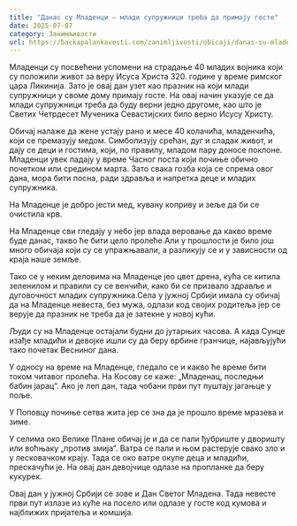 ```yaml
---
title: "Данас су Младенци – млади супружници треба да примају госте"
date: 2025-07-07
category: Занимљивости
url: https://backapalankavesti.com/zanimljivosti/obicaji/danas-su-mladenci/
---
```


Младенци су посвећени успомени на страдање 40 младих војника који су положили живот за веру Исуса Христа 320. године у време римског цара Ликинија. Зато је овај дан узет као празник на који млади супружници у своме дому примају госте. На овај начин указује се да млади супружници треба да буду верни једно другоме, као што је Светих Четрдесет Мученика Севастијских било верно Исусу Христу.

Обичај налаже да жене устају рано и месе 40 колачића, младенчића, који се премазују медом. Симболизују срећан, дуг и сладак живот, и дају се деци и гостима, који, по правилу, младом пару доносе поклоне. Младенци увек падају у време Часног поста који почиње обично почетком или средином марта. Зато свака гозба која се спрема овог дана, мора бити посна, ради здравља и напретка деце и младих супружника.

На Младенце је добро јести мед, кувану коприву и зеље да би се очистила крв.

На Младенце сви гледају у небо јер влада веровање да какво време буде данас, такво ће бити цело пролеће.Али у прошлости је било још много обичаја који су се упражњавали, а разликују се и у зависности од краја наше земље.

Тако се у неким деловима на Младенце јео цвет дрена, кућа се китила зеленилом и правили су се венчићи, како би се призвало здравље и дуговочност младих супружника.Села у јужној Србији имала су обичај да на Младенце невеста, без мужа, одлази код својих родитеља јер се верује да празник не треба да је затекне у новој кући.

Људи су на Младенце остајали будни до јутарњих часова. А када Сунце изађе младићи и девојке ишли су да беру врбине гранчице, најављујући тако почетак Весниног дана.

У односу на време на Младенце, гледало се и какво ће време бити током читавог пролећа. На Косову се каже: „Младенац, последњи бабин јарац“. Ако је леп дан, тада чобани први пут пуштају јагањце у поље.

У Поповцу почиње сетва жита јер се зна да је прошло време мразева и зиме.

У селима око Велике Плане обичај је и да се пали ђубриште у дворишту или воћњаку „против змија“. Ватра се пали и њом растерује свако зло и у лесковачком крају. Тада се око ватре окупе деца и младићи, прескачући је. На овај дан девојчице одлазе на пропланке да беру кукурек.

Овај дан у јужној Србији се зове и Дан Светог Младена. Тада невесте први пут излазе из куће на посело или одлазе у госте код кумова и најближих пријатеља и комшија.
